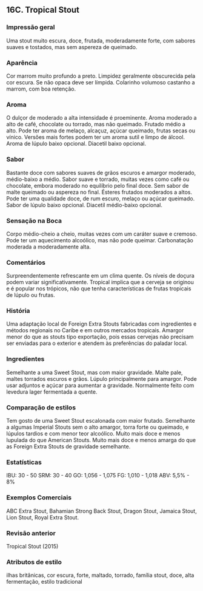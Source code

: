 ## 16C. Tropical Stout

### Impressão geral

Uma stout muito escura, doce, frutada, moderadamente forte, com sabores suaves e tostados, mas sem aspereza de queimado.

### Aparência

Cor marrom muito profundo a preto. Limpidez geralmente obscurecida pela cor escura. Se não opaca deve ser límpida. Colarinho volumoso castanho a marrom, com boa retenção.

### Aroma

O dulçor de moderado a alta intensidade é proeminente. Aroma moderado a alto de café, chocolate ou torrado, mas não queimado. Frutado médio a alto. Pode ter aroma de melaço, alcaçuz, açúcar queimado, frutas secas ou vínico. Versões mais fortes podem ter um aroma sutil e limpo de álcool. Aroma de lúpulo baixo opcional. Diacetil baixo opcional.

### Sabor

Bastante doce com sabores suaves de grãos escuros e amargor moderado, médio-baixo a médio. Sabor suave e torrado, muitas vezes como café ou chocolate, embora moderado no equilíbrio pelo final doce. Sem sabor de malte queimado ou aspereza no final. Ésteres frutados moderados a altos. Pode ter uma qualidade doce, de rum escuro, melaço ou açúcar queimado. Sabor de lúpulo baixo opcional. Diacetil médio-baixo opcional.

### Sensação na Boca

Corpo médio-cheio a cheio, muitas vezes com um caráter suave e cremoso. Pode ter um aquecimento alcoólico, mas não pode queimar. Carbonatação moderada a moderadamente alta.

### Comentários

Surpreendentemente refrescante em um clima quente. Os níveis de doçura podem variar significativamente. Tropical implica que a cerveja se originou e é popular nos trópicos, não que tenha características de frutas tropicais de lúpulo ou frutas.

### História

Uma adaptação local de Foreign Extra Stouts fabricadas com ingredientes e métodos regionais no Caribe e em outros mercados tropicais. Amargor menor do que as stouts tipo exportação, pois essas cervejas não precisam ser enviadas para o exterior e atendem às preferências do paladar local.

### Ingredientes

Semelhante a uma Sweet Stout, mas com maior gravidade. Malte pale, maltes torrados escuros e grãos. Lúpulo principalmente para amargor. Pode usar adjuntos e açúcar para aumentar a gravidade. Normalmente feito com levedura lager fermentada a quente.

### Comparação de estilos

Tem gosto de uma Sweet Stout escalonada com maior frutado. Semelhante a algumas Imperial Stouts sem o alto amargor, torra forte ou queimado, e lúpulos tardios e com menor teor alcoólico. Muito mais doce e menos lupulada do que American Stouts. Muito mais doce e menos amarga do que as Foreign Extra Stouts de gravidade semelhante.

### Estatísticas

IBU: 30 - 50
SRM: 30 - 40
GO: 1,056 - 1,075
FG: 1,010 - 1,018
ABV: 5,5% - 8%

### Exemplos Comerciais

ABC Extra Stout, Bahamian Strong Back Stout, Dragon Stout, Jamaica Stout, Lion Stout, Royal Extra Stout.

### Revisão anterior

Tropical Stout (2015)

### Atributos de estilo

ilhas britânicas, cor escura, forte, maltado, torrado, família stout, doce, alta fermentação, estilo tradicional